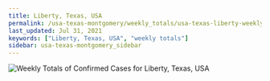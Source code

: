 ```yaml
---
title: Liberty, Texas, USA
permalink: /usa-texas-montgomery/weekly_totals/usa-texas-liberty-weekly_totals.html
last_updated: Jul 31, 2021
keywords: ["Liberty, Texas, USA", "weekly totals"]
sidebar: usa-texas-montgomery_sidebar
---
```


![Weekly Totals of Confirmed Cases for Liberty, Texas, USA](/covid_tracker/images/graphs/usa-texas-liberty-weekly_totals_graph.png)
